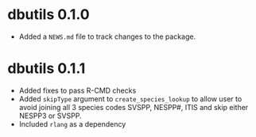 # dbutils 0.1.0

* Added a `NEWS.md` file to track changes to the package.

# dbutils 0.1.1

* Added fixes to pass R-CMD checks
* Added `skipType` argument to `create_species_lookup` to allow user to avoid joining
all 3 species codes SVSPP, NESPP#, ITIS and skip either NESPP3 or SVSPP.
* Included `rlang` as a dependency


